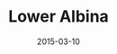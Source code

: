 ---
draft: true
title: Lower Albina
site: http://lower-albina.nikolas.ws
date: 2015-03-10
description: An evolving project that explores cartography and web applications through the lens of analog map production processes. Lower Albina is an attempt to create a sense of place of one neighborhood in Portland, Oregon on the Internet.
---